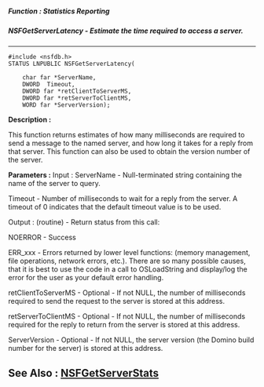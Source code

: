 ##### Function : Statistics Reporting
##### NSFGetServerLatency - Estimate the time required to access a server.
---
```
#include <nsfdb.h>
STATUS LNPUBLIC NSFGetServerLatency(

	char far *ServerName,
	DWORD  Timeout,
	DWORD far *retClientToServerMS,
	DWORD far *retServerToClientMS,
	WORD far *ServerVersion);
```
**Description :**

This function returns estimates of how many milliseconds are required to send a 
message to the named server, and how long it takes for a reply from that 
server.  This function can also be used to obtain the version number of the 
server.

**Parameters :**
Input :
ServerName  -  Null-terminated string containing the name of the server to query.

Timeout  -  Number of milliseconds to wait for a reply from the server.  A timeout of 0 indicates that the default timeout value is to be used.

Output :
(routine)  -  Return status from this call:

NOERROR - Success

ERR_xxx - Errors returned by lower level functions: (memory management, file operations, network errors, etc.).  There are so many possible causes, that it is best to use the code in a call to OSLoadString and display/log the error for the user as your default error handling.


retClientToServerMS  -  Optional - If not NULL, the number of milliseconds required to send the request to the server is stored at this address.

retServerToClientMS  -  Optional - If not NULL, the number of milliseconds required for the reply to return from the server is stored at this address.

ServerVersion  -  Optional - If not NULL, the server version (the Domino build number for the server) is stored at this address.


**See Also :**
[NSFGetServerStats](/reference/Func/NSFGetServerStats)
---
